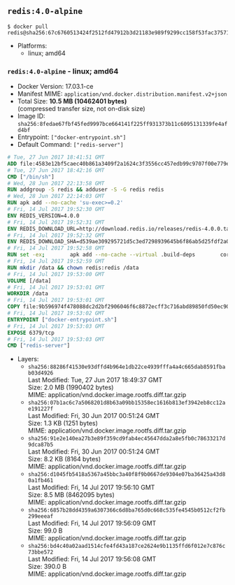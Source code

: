 ## `redis:4.0-alpine`

```console
$ docker pull redis@sha256:67c6760513424f2512fd47912b3d21183e989f9299cc158f53fac37571e427e6
```

-	Platforms:
	-	linux; amd64

### `redis:4.0-alpine` - linux; amd64

-	Docker Version: 17.03.1-ce
-	Manifest MIME: `application/vnd.docker.distribution.manifest.v2+json`
-	Total Size: **10.5 MB (10462401 bytes)**  
	(compressed transfer size, not on-disk size)
-	Image ID: `sha256:8fedae67fbf45fed9997bce664141f225ff931373b11c6095131339fe4afd4bf`
-	Entrypoint: `["docker-entrypoint.sh"]`
-	Default Command: `["redis-server"]`

```dockerfile
# Tue, 27 Jun 2017 18:41:51 GMT
ADD file:4583e12bf5caec40b861a3409f2a1624c3f3556cc457edb99c9707f00e779e45 in / 
# Tue, 27 Jun 2017 18:42:16 GMT
CMD ["/bin/sh"]
# Wed, 28 Jun 2017 22:13:58 GMT
RUN addgroup -S redis && adduser -S -G redis redis
# Wed, 28 Jun 2017 22:14:03 GMT
RUN apk add --no-cache 'su-exec>=0.2'
# Fri, 14 Jul 2017 19:52:30 GMT
ENV REDIS_VERSION=4.0.0
# Fri, 14 Jul 2017 19:52:31 GMT
ENV REDIS_DOWNLOAD_URL=http://download.redis.io/releases/redis-4.0.0.tar.gz
# Fri, 14 Jul 2017 19:52:32 GMT
ENV REDIS_DOWNLOAD_SHA=d539ae309295721d5c3ed7298939645b6f86ab5d25fdf2a0352ab575c159df2d
# Fri, 14 Jul 2017 19:52:58 GMT
RUN set -ex; 		apk add --no-cache --virtual .build-deps 		coreutils 		gcc 		linux-headers 		make 		musl-dev 	; 		wget -O redis.tar.gz "$REDIS_DOWNLOAD_URL"; 	echo "$REDIS_DOWNLOAD_SHA *redis.tar.gz" | sha256sum -c -; 	mkdir -p /usr/src/redis; 	tar -xzf redis.tar.gz -C /usr/src/redis --strip-components=1; 	rm redis.tar.gz; 		grep -q '^#define CONFIG_DEFAULT_PROTECTED_MODE 1$' /usr/src/redis/src/server.h; 	sed -ri 's!^(#define CONFIG_DEFAULT_PROTECTED_MODE) 1$!\1 0!' /usr/src/redis/src/server.h; 	grep -q '^#define CONFIG_DEFAULT_PROTECTED_MODE 0$' /usr/src/redis/src/server.h; 		make -C /usr/src/redis -j "$(nproc)"; 	make -C /usr/src/redis install; 		rm -r /usr/src/redis; 		apk del .build-deps
# Fri, 14 Jul 2017 19:52:59 GMT
RUN mkdir /data && chown redis:redis /data
# Fri, 14 Jul 2017 19:53:00 GMT
VOLUME [/data]
# Fri, 14 Jul 2017 19:53:01 GMT
WORKDIR /data
# Fri, 14 Jul 2017 19:53:01 GMT
COPY file:9b596974f478088dc2d2bf2906046f6c8872ecff3c716abd89850fd50ec90c47 in /usr/local/bin/ 
# Fri, 14 Jul 2017 19:53:02 GMT
ENTRYPOINT ["docker-entrypoint.sh"]
# Fri, 14 Jul 2017 19:53:03 GMT
EXPOSE 6379/tcp
# Fri, 14 Jul 2017 19:53:03 GMT
CMD ["redis-server"]
```

-	Layers:
	-	`sha256:88286f41530e93dffd4b964e1db22ce4939fffa4a4c665dab8591fbab03d4926`  
		Last Modified: Tue, 27 Jun 2017 18:49:37 GMT  
		Size: 2.0 MB (1990402 bytes)  
		MIME: application/vnd.docker.image.rootfs.diff.tar.gzip
	-	`sha256:07b1ac6c7a5068201d8b63a09bb15358ec1616b813ef3942eb8cc12ae191227f`  
		Last Modified: Fri, 30 Jun 2017 00:51:24 GMT  
		Size: 1.3 KB (1251 bytes)  
		MIME: application/vnd.docker.image.rootfs.diff.tar.gzip
	-	`sha256:91e2e140ea27b3e89f359cd9fab4ec45647dda2a8e5fb0c78633217d9dca87b5`  
		Last Modified: Fri, 30 Jun 2017 00:51:24 GMT  
		Size: 8.2 KB (8164 bytes)  
		MIME: application/vnd.docker.image.rootfs.diff.tar.gzip
	-	`sha256:d1045fb5418a5367a45bbc3a40f8f9b0667de9304e07ba36425a43d80a1fb461`  
		Last Modified: Fri, 14 Jul 2017 19:56:10 GMT  
		Size: 8.5 MB (8462095 bytes)  
		MIME: application/vnd.docker.image.rootfs.diff.tar.gzip
	-	`sha256:6857b28dd4359a6307366c6d8ba765d0c668c535fe4545b0512cf2fb299eeeaf`  
		Last Modified: Fri, 14 Jul 2017 19:56:09 GMT  
		Size: 99.0 B  
		MIME: application/vnd.docker.image.rootfs.diff.tar.gzip
	-	`sha256:bd4c40a02aad1514cfe4fd43a187ce2624e9b1135ffd6f012e7c876c73bbe572`  
		Last Modified: Fri, 14 Jul 2017 19:56:08 GMT  
		Size: 390.0 B  
		MIME: application/vnd.docker.image.rootfs.diff.tar.gzip
